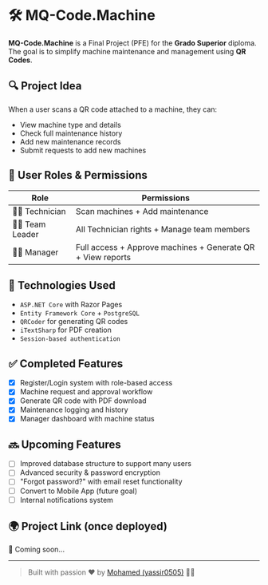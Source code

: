 # 🛠️ MQ-Code.Machine

**MQ-Code.Machine** is a Final Project (PFE) for the **Grado Superior** diploma. The goal is to simplify machine maintenance and management using **QR Codes**.

## 🔍 Project Idea

When a user scans a QR code attached to a machine, they can:
- View machine type and details
- Check full maintenance history
- Add new maintenance records
- Submit requests to add new machines

## 👥 User Roles & Permissions

| Role            | Permissions                                                 |
|-----------------|-------------------------------------------------------------|
| 👨‍🔧 Technician  | Scan machines + Add maintenance                             |
| 👨‍💼 Team Leader | All Technician rights + Manage team members                 |
| 🧑‍💼 Manager     | Full access + Approve machines + Generate QR + View reports |

## 🧱 Technologies Used

- `ASP.NET Core` with Razor Pages
- `Entity Framework Core` + `PostgreSQL`
- `QRCoder` for generating QR codes
- `iTextSharp` for PDF creation
- `Session-based authentication`

## ✅ Completed Features

- [x] Register/Login system with role-based access
- [x] Machine request and approval workflow
- [x] Generate QR code with PDF download
- [x] Maintenance logging and history
- [x] Manager dashboard with machine status

## 🔜 Upcoming Features

- [ ] Improved database structure to support many users
- [ ] Advanced security & password encryption
- [ ] "Forgot password?" with email reset functionality
- [ ] Convert to Mobile App (future goal)
- [ ] Internal notifications system

## 🌍 Project Link (once deployed)
🔗 Coming soon...

---

> Built with passion ❤️ by [Mohamed (yassir0505)](https://github.com/yassir0505) 👨‍💻
